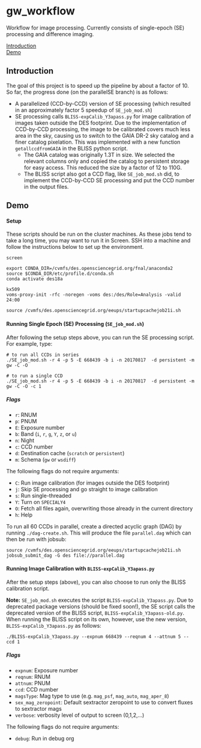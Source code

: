 # gw_workflow
Workflow for image processing. Currently consists of single-epoch (SE) processing and difference imaging. 

[Introduction](#introduction)  
[Demo](#demo)

## Introduction

The goal of this project is to speed up the pipeline by about a factor of 10. So far, the progress done (on the parallelSE branch) is as follows:

* A parallelized (CCD-by-CCD) version of SE processing (which resulted in an approximately factor 5 speedup of `SE_job_mod.sh`)
* SE processing calls `BLISS-expCalib_Y3apass.py` for image calibration of images taken outside the DES footprint. Due to the implementation of CCD-by-CCD processing, the image to be calibrated covers much less area in the sky, causing us to switch to the GAIA DR-2 sky catalog and a finer catalog pixelation. This was implemented with a new function `getallccdfromGAIA` in the BLISS python script.  
    * The GAIA catalog was originally 1.3T in size. We selected the relevant columns only and copied the catalog to persistent storage for easy access. This reduced the size by a factor of 12 to 110G.
    * The BLISS script also got a CCD flag, like `SE_job_mod.sh` did, to implement the CCD-by-CCD SE processing and put the CCD number in the output files.

## Demo

#### Setup

These scripts should be run on the cluster machines. As these jobs tend to take a long time, you may want to run it in Screen. SSH into a machine and follow the instructions below to set up the environment.
```
screen

export CONDA_DIR=/cvmfs/des.opensciencegrid.org/fnal/anaconda2
source $CONDA_DIR/etc/profile.d/conda.sh
conda activate des18a

kx509
voms-proxy-init -rfc -noregen -voms des:/des/Role=Analysis -valid 24:00

source /cvmfs/des.opensciencegrid.org/eeups/startupcachejob21i.sh
```

#### Running Single Epoch (SE) Processing (`SE_job_mod.sh`)

After following the setup steps above, you can run the SE processing script. For example, type:
```
# to run all CCDs in series
./SE_job_mod.sh -r 4 -p 5 -E 668439 -b i -n 20170817  -d persistent -m gw -C -O

# to run a single CCD
./SE_job_mod.sh -r 4 -p 5 -E 668439 -b i -n 20170817  -d persistent -m gw -C -O -c 1
```

##### Flags
* `r`: RNUM
* `p`: PNUM
* `E`: Exposure number
* `b`: Band (`i`, `r`, `g`, `Y`, `z`, or `u`)
* `n`: Night
* `c`: CCD number
* `d`: Destination cache (`scratch` or `persistent`)
* `m`: Schema (`gw` or `wsdiff`)

The following flags do not require arguments:

* `C`: Run image calibration (for images outside the DES footprint)
* `j`: Skip SE processing and go straight to image calibration
* `s`: Run single-threaded
* `Y`: Turn on `SPECIALY4`
* `O`: Fetch all files again, overwriting those already in the current directory
* `h`: Help

To run all 60 CCDs in parallel, create a directed acyclic graph (DAG) by running `./dag-create.sh`. This will produce the file `parallel.dag` which can then be run with jobsub:
```
source /cvmfs/des.opensciencegrid.org/eeups/startupcachejob21i.sh
jobsub_submit_dag -G des file://parallel.dag
```

#### Running Image Calibration with `BLISS-expCalib_Y3apass.py`  

After the setup steps (above), you can also choose to run only the BLISS calibration script.  

**Note:** `SE_job_mod.sh` executes the script `BLISS-expCalib_Y3apass.py`. Due to deprecated package versions (should be fixed soon!), the SE script calls the deprecated version of the BLISS script, `BLISS-expCalib_Y3apass-old.py`. When running the BLISS script on its own, however, use the new version, `BLISS-expCalib_Y3apass.py` as follows:  
```
./BLISS-expCalib_Y3apass.py --expnum 668439 --reqnum 4 --attnum 5 --ccd 1
```

##### Flags
* `expnum`: Exposure number
* `reqnum`: RNUM
* `attnum`: PNUM
* `ccd`: CCD number
* `magsType`: Mag type to use (e.g. `mag_psf`, `mag_auto`, `mag_aper_8`)
* `sex_mag_zeropoint`: Default sextractor zeropoint to use to convert fluxes to sextractor mags
* `verbose`: verbosity level of output to screen (0,1,2,...)

The following flags do not require arguments:

* `debug`: Run in debug org
